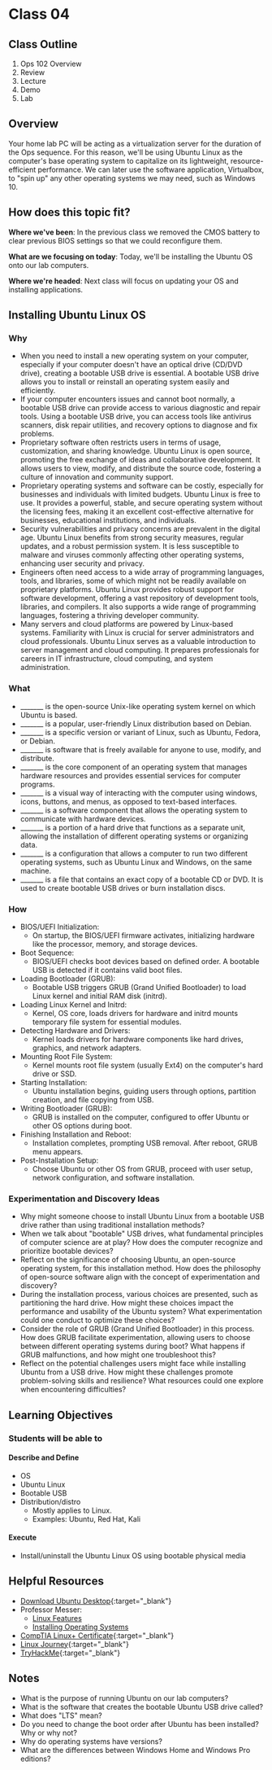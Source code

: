 # Class 04

## Class Outline

1. Ops 102 Overview
1. Review
1. Lecture
1. Demo
1. Lab

## Overview

Your home lab PC will be acting as a virtualization server for the duration of the Ops sequence. For this reason, we'll be using Ubuntu Linux as the computer's base operating system to capitalize on its lightweight, resource-efficient performance. We can later use the software application, Virtualbox, to "spin up" any other operating systems we may need, such as Windows 10.

## How does this topic fit?

**Where we've been**:
In the previous class we removed the CMOS battery to clear previous BIOS settings so that we could reconfigure them.

**What are we focusing on today**:
Today, we'll be installing the Ubuntu OS onto our lab computers.

**Where we're headed**:
Next class will focus on updating your OS and installing applications.

## Installing Ubuntu Linux OS

### Why
- When you need to install a new operating system on your computer, especially if your computer doesn't have an optical drive (CD/DVD drive), creating a bootable USB drive is essential. A bootable USB drive allows you to install or reinstall an operating system easily and efficiently.
- If your computer encounters issues and cannot boot normally, a bootable USB drive can provide access to various diagnostic and repair tools. Using a bootable USB drive, you can access tools like antivirus scanners, disk repair utilities, and recovery options to diagnose and fix problems.
- Proprietary software often restricts users in terms of usage, customization, and sharing knowledge. Ubuntu Linux is open source, promoting the free exchange of ideas and collaborative development. It allows users to view, modify, and distribute the source code, fostering a culture of innovation and community support.
- Proprietary operating systems and software can be costly, especially for businesses and individuals with limited budgets. Ubuntu Linux is free to use. It provides a powerful, stable, and secure operating system without the licensing fees, making it an excellent cost-effective alternative for businesses, educational institutions, and individuals.
- Security vulnerabilities and privacy concerns are prevalent in the digital age. Ubuntu Linux benefits from strong security measures, regular updates, and a robust permission system. It is less susceptible to malware and viruses commonly affecting other operating systems, enhancing user security and privacy.
- Engineers often need access to a wide array of programming languages, tools, and libraries, some of which might not be readily available on proprietary platforms. Ubuntu Linux provides robust support for software development, offering a vast repository of development tools, libraries, and compilers. It also supports a wide range of programming languages, fostering a thriving developer community.
- Many servers and cloud platforms are powered by Linux-based systems. Familiarity with Linux is crucial for server administrators and cloud professionals. Ubuntu Linux serves as a valuable introduction to server management and cloud computing. It prepares professionals for careers in IT infrastructure, cloud computing, and system administration.

### What
- _______ is the open-source Unix-like operating system kernel on which Ubuntu is based.
- _______ is a popular, user-friendly Linux distribution based on Debian.
- _______ is a specific version or variant of Linux, such as Ubuntu, Fedora, or Debian.
- _______ is software that is freely available for anyone to use, modify, and distribute.
- _______ is the core component of an operating system that manages hardware resources and provides essential services for computer programs.
- _______ is a visual way of interacting with the computer using windows, icons, buttons, and menus, as opposed to text-based interfaces.
- _______ is a software component that allows the operating system to communicate with hardware devices.
- _______ is a portion of a hard drive that functions as a separate unit, allowing the installation of different operating systems or organizing data.
- _______ is a configuration that allows a computer to run two different operating systems, such as Ubuntu Linux and Windows, on the same machine.
- _______ is a file that contains an exact copy of a bootable CD or DVD. It is used to create bootable USB drives or burn installation discs.

### How
- BIOS/UEFI Initialization:
  - On startup, the BIOS/UEFI firmware activates, initializing hardware like the processor, memory, and storage devices.
- Boot Sequence:
  - BIOS/UEFI checks boot devices based on defined order. A bootable USB is detected if it contains valid boot files.
- Loading Bootloader (GRUB):
  - Bootable USB triggers GRUB (Grand Unified Bootloader) to load Linux kernel and initial RAM disk (initrd).
- Loading Linux Kernel and Initrd:
  - Kernel, OS core, loads drivers for hardware and initrd mounts temporary file system for essential modules.
- Detecting Hardware and Drivers:
  - Kernel loads drivers for hardware components like hard drives, graphics, and network adapters.
- Mounting Root File System:
  - Kernel mounts root file system (usually Ext4) on the computer's hard drive or SSD.
- Starting Installation:
  - Ubuntu installation begins, guiding users through options, partition creation, and file copying from USB.
- Writing Bootloader (GRUB):
  - GRUB is installed on the computer, configured to offer Ubuntu or other OS options during boot.
- Finishing Installation and Reboot:
  - Installation completes, prompting USB removal. After reboot, GRUB menu appears.
- Post-Installation Setup:
  - Choose Ubuntu or other OS from GRUB, proceed with user setup, network configuration, and software installation.

### Experimentation and Discovery Ideas
- Why might someone choose to install Ubuntu Linux from a bootable USB drive rather than using traditional installation methods?
- When we talk about "bootable" USB drives, what fundamental principles of computer science are at play? How does the computer recognize and prioritize bootable devices?
- Reflect on the significance of choosing Ubuntu, an open-source operating system, for this installation method. How does the philosophy of open-source software align with the concept of experimentation and discovery?
- During the installation process, various choices are presented, such as partitioning the hard drive. How might these choices impact the performance and usability of the Ubuntu system? What experimentation could one conduct to optimize these choices?
- Consider the role of GRUB (Grand Unified Bootloader) in this process. How does GRUB facilitate experimentation, allowing users to choose between different operating systems during boot? What happens if GRUB malfunctions, and how might one troubleshoot this?
- Reflect on the potential challenges users might face while installing Ubuntu from a USB drive. How might these challenges promote problem-solving skills and resilience? What resources could one explore when encountering difficulties?

## Learning Objectives

### Students will be able to

#### Describe and Define

- OS
- Ubuntu Linux
- Bootable USB
- Distribution/distro
  - Mostly applies to Linux.
  - Examples: Ubuntu, Red Hat, Kali

#### Execute

- Install/uninstall the Ubuntu Linux OS using bootable physical media

## Helpful Resources

- [Download Ubuntu Desktop](https://ubuntu.com/download/desktop){:target="_blank"}
- Professor Messer:
  - [Linux Features](https://www.professormesser.com/free-a-plus-training/220-1102/220-1102-video/linux-features-220-1102/)
  - [Installing Operating Systems](https://www.professormesser.com/free-a-plus-training/220-1102/220-1102-video/installing-operating-systems-comptia-a-220-1102-1-9/)
- [CompTIA Linux+ Certificate](https://www.comptia.org/certifications/linux){:target="_blank"}
- [Linux Journey](linuxjourney.com){:target="_blank"}
- [TryHackMe](https://tryhackme.com/hacktivities?tab=search&page=1&free=all&order=most-popular&difficulty=all&type=all&searchTxt=Linux){:target="_blank"}

## Notes

- What is the purpose of running Ubuntu on our lab computers?
- What is the software that creates the bootable Ubuntu USB drive called?
- What does "LTS" mean?
- Do you need to change the boot order after Ubuntu has been installed? Why or why not?
- Why do operating systems have versions?
- What are the differences between Windows Home and Windows Pro editions?
